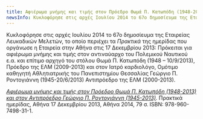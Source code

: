 ```yaml
---
title: Αφιέρωμα μνήμης και τιμής στον Πρόεδρο Θωμά Π. Κατωπόδη (1948-2013) και στον Αντιπρόεδρο Γεώργιο Π. Ροντογιάννη (1945-2013)
newsInfo: Κυκλοφόρησε στις αρχές Ιουλίου 2014 το 67ο δημοσίευμα της Εταιρείας Λευκαδικών Μελετών, το οποίο περιέχει τα Πρακτικά της ημερίδας που οργάνωσε η Εταιρεία στην Αθήνα στις 17 Δεκεμβρίου 2013: Πρόκειται για αφιέρωμα μνήμης και τιμής στον αντιναύαρχο του Πολεμικού Ναυτικού ε.α. και επίτιμο αρχηγό του στόλου Θωμά Π. Κατωπόδη (1948 – 10/9/2013), Πρόεδρο της ΕΛΜ (2009-2013) και στον Ιατρό καρδιολόγο, Ομότιμο καθηγητή Αθλητιατρικής του Πανεπιστημίου Θεσσαλίας Γεώργιο Π. Ροντογιάννη (1945-20/6/2013) Αντιπρόεδρο της ΕΛΜ (2000-2013).
---
```


Κυκλοφόρησε στις αρχές Ιουλίου 2014 το 67ο δημοσίευμα της Εταιρείας Λευκαδικών Μελετών, το οποίο περιέχει τα *Πρακτικά* της ημερίδας που οργάνωσε η Εταιρεία στην Αθήνα στις 17 Δεκεμβρίου 2013: Πρόκειται για αφιέρωμα μνήμης και τιμής στον αντιναύαρχο του Πολεμικού Ναυτικού ε.α. και επίτιμο αρχηγό του στόλου Θωμά Π. Κατωπόδη \(1948 – 10/9/2013\), Πρόεδρο της ΕΛΜ \(2009-2013\) και στον Ιατρό καρδιολόγο, Ομότιμο καθηγητή Αθλητιατρικής του Πανεπιστημίου Θεσσαλίας Γεώργιο Π. Ροντογιάννη \(1945-20/6/2013\) Αντιπρόεδρο της ΕΛΜ \(2000-2013\).

*[Αφιέρωμα μνήμης και τιμής στον Πρόεδρο Θωμά Π. Κατωπόδη \(1948-2013\) και στον Αντιπρόεδρο Γεώργιο Π. Ροντογιάννη \(1945-2013\)](/publications/epetiaka-afierwmata/katopodhs-rontoyannis.html).* Πρακτικά ημερίδας, Αθήνα 17 Δεκεμβρίου 2013, Αθήνα 2014, 79 σ. ISBN: 978-960-7498-31-1.